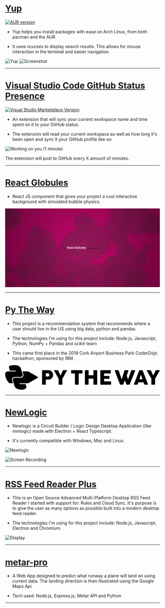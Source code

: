 # [Yup](https://github.com/ericm/yup)

[![AUR version](https://img.shields.io/aur/version/yup.svg?style=for-the-badge)](https://aur.archlinux.org/packages/yup/)

- Yup helps you install packages with ease on Arch Linux, from both pacman and the AUR

- It uses ncurses to display search results. This allows for mouse interaction in the terminal and easier navigation.

![Yup](https://raw.githubusercontent.com/ericm/yup/master/assets/logo.svg)
![Screenshot](https://raw.githubusercontent.com/ericm/yup/master/assets/scr1.png)

* * *

# [Visual Studio Code GitHub Status Presence](https://github.com/ericm/vscode-github-status)

[![Visual Studio Marketplace Version](https://img.shields.io/visual-studio-marketplace/v/ericm.github-status-presence?style=for-the-badge)](https://marketplace.visualstudio.com/items?itemName=ericm.github-status-presence)
- An extension that will sync your current workspace name and time spent on it to your GitHub status.

- The extension will read your current workspace as well as how long it's been open and sync it your GitHub profile like so:

![Working on you (1 minute)](https://github.com/ericm/vscode-github-status/blob/master/assets/1.png?raw=true)

The extension will post to GitHub every X amount of minutes.

* * *

# [React Globules](https://github.com/ericm/react-globules)

- React JS component that gives your project a cool interactive background with simulated bubble physics.

![Globules](https://raw.githubusercontent.com/ericm/react-globules/master/scr.png)

* * *

# [Py The Way](https://github.com/py-the-way/py-the-way)

- This project is a recommendation system that recommends where a user should live in the US using big data, python and pandas.

- The technologies I'm using for this project include: Node.js, Javascript, Python, NumPy + Pandas and scikit-learn

- This came first place in the 2019 Cork Airport Business Park CoderDojo hackathon, sponsored by IBM.

![Py The Way](https://raw.githubusercontent.com/py-the-way/py-the-way/master/logo.png "Py The Way")

* * *

# [NewLogic](https://github.com/ericm/newlogic)

- Newlogic is a Circuit Builder / Logic Design Desktop Application (like mmlogic) made with Electron + React Typescript. 

- It's currently compatible with Windows, Mac and Linux.


![Newlogic](https://raw.githubusercontent.com/ericm/newlogic/master/assets/logo.png "Newlogic Logo")

![Screen Recording](https://raw.githubusercontent.com/ericm/newlogic/master/assets/screenshot_ui.gif "Newlogic Use Case")

* * *

# [RSS Feed Reader Plus](https://github.com/ericm/RSS-Feed-Reader-Plus)

- This is an Open Source Advanced Multi-Platform Desktop RSS Feed Reader I started with support for: Rules and Cloud Sync. It's purpose is to give the user as many options as possible built into a modern desktop feed reader.

- The technologies I'm using for this project include: Node.js, Javascript, Electron and Chromium.

![Display](https://cdn.dribbble.com/users/2543897/screenshots/5167415/dribble1_4x.png "Showcase")

* * *


# [metar-pro](https://github.com/ericm/metar-pro)

- A Web App designed to predict what runway a plane will land on using current data. The landing direction is then illustrated using the Google Maps Api. 

- Tech used: Node.js, Express.js, Metar API and Python

* * *

